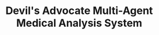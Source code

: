 ---
title: Devil's Advocate Multi-Agent Medical Analysis System
emoji: 🏥
colorFrom: blue
colorTo: green
sdk: gradio
sdk_version: "1.0.0"
app_file: app.py
pinned: false
---